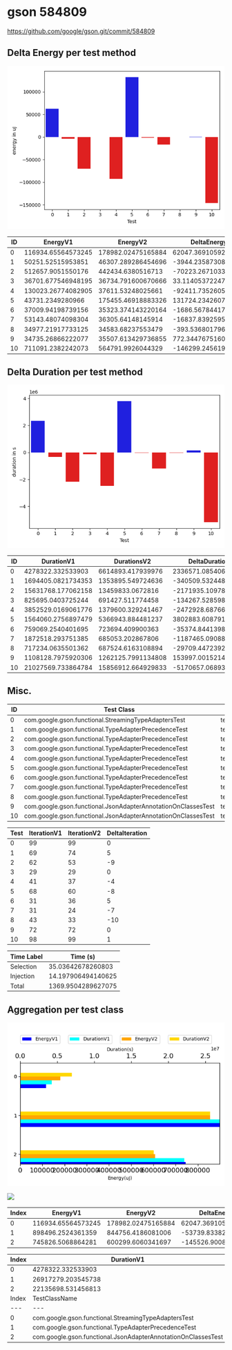 # gson 584809


https://github.com/google/gson.git/commit/584809



## Delta Energy per test method

![](./gson_delta_energy_0_v.png)


| ID | EnergyV1 | EnergyV2 | DeltaEnergy |
| --- | --- | --- | --- |
| 0 | 116934.65564573245 | 178982.02475165884 | 62047.369105926395 |
| 1 | 50251.52515953851 | 46307.289286454696 | -3944.235873083817 |
| 2 | 512657.9051550176 | 442434.6380516713 | -70223.2671033463 |
| 3 | 36701.677546948195 | 36734.791600670666 | 33.114053722471 |
| 4 | 130023.26774082905 | 37611.53248025661 | -92411.73526057243 |
| 5 | 43731.2349280966 | 175455.46918883326 | 131724.23426073667 |
| 6 | 37009.94198739156 | 35323.374143220164 | -1686.5678441713972 |
| 7 | 53143.48074098304 | 36305.64148145914 | -16837.8392595239 |
| 8 | 34977.21917733125 | 34583.68237553479 | -393.5368017964647 |
| 9 | 34735.26866222077 | 35507.613429736855 | 772.344767516086 |
| 10 | 711091.2382242073 | 564791.9926044329 | -146299.24561977445 |

## Delta Duration per test method

![](./gson_delta_duration_0_v.png)


| ID | DurationV1 | DurationsV2 | DeltaDuration |
| --- | --- | --- | --- |
| 0 | 4278322.332533903 | 6614893.417939976 | 2336571.0854060724 |
| 1 | 1694405.0821734353 | 1353895.549724636 | -340509.53244879935 |
| 2 | 15631768.177062158 | 13459833.0672816 | -2171935.1097805575 |
| 3 | 825695.0403725244 | 691427.511774458 | -134267.52859806642 |
| 4 | 3852529.0169061776 | 1379600.329241467 | -2472928.687664711 |
| 5 | 1564060.2756897479 | 5366943.884481237 | 3802883.608791489 |
| 6 | 759069.2540401695 | 723694.409900363 | -35374.84413980658 |
| 7 | 1872518.293751385 | 685053.202867806 | -1187465.090883579 |
| 8 | 717234.0635501362 | 687524.6163108894 | -29709.4472392468 |
| 9 | 1108128.7975920306 | 1262125.7991134808 | 153997.00152145023 |
| 10 | 21027569.733864784 | 15856912.664929833 | -5170657.068934951 |

## Misc.

| ID | Test Class | Test Method |
| --- | --- | --- |
| 0 | com.google.gson.functional.StreamingTypeAdaptersTest | testNullSafe |
| 1 | com.google.gson.functional.TypeAdapterPrecedenceTest | testSerializeNonstreamingTypeAdapterFollowedByStreamingTypeAdapter |
| 2 | com.google.gson.functional.TypeAdapterPrecedenceTest | testStreamingFollowedByStreaming |
| 3 | com.google.gson.functional.TypeAdapterPrecedenceTest | testStreamingFollowedByNonstreaming |
| 4 | com.google.gson.functional.TypeAdapterPrecedenceTest | testStreamingHierarchicalFollowedByNonstreaming |
| 5 | com.google.gson.functional.TypeAdapterPrecedenceTest | testNonstreamingHierarchicalFollowedByNonstreaming |
| 6 | com.google.gson.functional.TypeAdapterPrecedenceTest | testStreamingHierarchicalFollowedByNonstreamingHierarchical |
| 7 | com.google.gson.functional.TypeAdapterPrecedenceTest | testStreamingFollowedByNonstreamingHierarchical |
| 8 | com.google.gson.functional.TypeAdapterPrecedenceTest | testNonstreamingFollowedByNonstreaming |
| 9 | com.google.gson.functional.JsonAdapterAnnotationOnClassesTest | testRegisteredDeserializerOverridesJsonAdapter |
| 10 | com.google.gson.functional.JsonAdapterAnnotationOnClassesTest | testRegisteredSerializerOverridesJsonAdapter |


| Test | IterationV1 | IterationV2 | DeltaIteration |
| --- | --- | --- | --- |
| 0 | 99 | 99 | 0 |
| 1 | 69 | 74 | 5 |
| 2 | 62 | 53 | -9 |
| 3 | 29 | 29 | 0 |
| 4 | 41 | 37 | -4 |
| 5 | 68 | 60 | -8 |
| 6 | 31 | 36 | 5 |
| 7 | 31 | 24 | -7 |
| 8 | 43 | 33 | -10 |
| 9 | 72 | 72 | 0 |
| 10 | 98 | 99 | 1 |



| Time Label | Time (s) |
| --- | --- |
| Selection | 35.03642678260803 |
| Injection | 14.197906494140625 |
| Total | 1369.9504289627075 |


## Aggregation per test class


![](./gson.png)

![](./gson_delta_1_v.png)

| Index | EnergyV1 | EnergyV2 | DeltaEnergy |
| --- | --- | --- | --- |
| 0 | 116934.65564573245 | 178982.02475165884 | 62047.369105926395 |
| 1 | 898496.2524361359 | 844756.4186081006 | -53739.83382803528 |
| 2 | 745826.5068864281 | 600299.6060341697 | -145526.90085225843 |

| Index | DurationV1 | DurationsV2 | DeltaDuration |
| --- | --- | --- | --- |
| 0 | 4278322.332533903 | 6614893.417939976 | 2336571.0854060724 |
| 1 | 26917279.203545738 | 24347972.57158246 | -2569306.631963279 |
| 2 | 22135698.531456813 | 17119038.464043316 | -5016660.067413498 |
| Index | TestClassName | #Tests |
| --- | --- | --- |
| 0 | com.google.gson.functional.StreamingTypeAdaptersTest | 1 |
| 1 | com.google.gson.functional.TypeAdapterPrecedenceTest | 8 |
| 2 | com.google.gson.functional.JsonAdapterAnnotationOnClassesTest | 2 |
